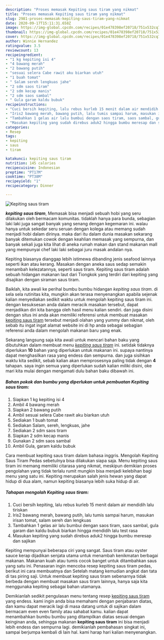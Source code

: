 ```yaml
---
description: "Proses memasak Kepiting saus tiram yang nikmat"
title: "Proses memasak Kepiting saus tiram yang nikmat"
slug: 2981-proses-memasak-kepiting-saus-tiram-yang-nikmat
date: 2020-09-17T15:11:31.658Z
image: https://img-global.cpcdn.com/recipes/01e478398ef20718/751x532cq70/kepiting-saus-tiram-foto-resep-utama.jpg
thumbnail: https://img-global.cpcdn.com/recipes/01e478398ef20718/751x532cq70/kepiting-saus-tiram-foto-resep-utama.jpg
cover: https://img-global.cpcdn.com/recipes/01e478398ef20718/751x532cq70/kepiting-saus-tiram-foto-resep-utama.jpg
author: Winnie Hernandez
ratingvalue: 3.5
reviewcount: 13
recipeingredient:
- "1 kg kepiting isi 4"
- "4 bawang merah"
- "2 bawang putih"
- "sesuai selera Cabe rawit aku biarkan utuh"
- "1 buah tomat"
- " Salam sereh lengkuas jahe"
- "2 sdm saos tiram"
- "2 sdm kecap manis"
- "2 sdm saos sambal"
- " Gula garam kaldu bubuk"
recipeinstructions:
- "Cuci bersih kepiting, lalu rebus kurleb 15 menit dalam air mendidih lalu tiriskan"
- "Iris2 bawang merah, bawang putih, lalu tumis sampai harum, masukan irisan tomat, salam sereh dan lengkuas"
- "Tambahkan 1 gelas air lalu bumbui dengan saos tiram, saos sambal, gula garam dan kaldu bubuk biarkan hingga mendidih lalu test rasa"
- "Masukan kepiting yang sudah direbus aduk2 hingga bumbu meresap dan sajikan"
categories:
- Resep
tags:
- kepiting
- saus
- tiram

katakunci: kepiting saus tiram 
nutrition: 145 calories
recipecuisine: Indonesian
preptime: "PT17M"
cooktime: "PT38M"
recipeyield: "1"
recipecategory: Dinner

---
```



![Kepiting saus tiram](https://img-global.cpcdn.com/recipes/01e478398ef20718/751x532cq70/kepiting-saus-tiram-foto-resep-utama.jpg)

<b><i>kepiting saus tiram</i></b>, Memasak bisa menjadi sebuah hobi yang seru dilakukan oleh bermacam komunitas. tidaklah hanya para bunda, sebagian laki laki juga sangat banyak yang senang dengan kegemaran ini. walau hanya untuk sekedar seru seruan dengan kolega atau memang sudah menjadi hobi dalam dirinya. maka dari itu dalam dunia masakan sekarang banyak ditemukan cowok dengan keahlian memasak yang sempurna, dan banyak sekali juga kita lihat di aneka rumah makan dan stand makanan mall yang mempunyai chef laki laki sebagai juru masak andalan nya.

Kepiting biasanya dianggap lebih istimewa dibanding jenis seafood lainnya seperti ikan atau kerang. Masakan dengan aneka saus sedap semakin menambah kelezatannya, seperti saus tiram. Kepiting saus tiram adalah sebuah hidangan makanan laut dari Tiongkok yang terdiri dari kepiting yang disajikan dengan siraman saus tiram.

Baiklah, kita awali ke perihal bumbu bumbu hidangan <i>kepiting saus tiram</i>. di sela sela rutinitas kita, mungkin akan terasa menyenangkan apabila sejenak kalian menyediakan sedikit waktu untuk mengolah kepiting saus tiram ini. dengan kesuksesan anda dalam meracik masakan tersebut, dapat menjadikan diri kita bangga oleh hasil menu kalian sendiri. dan juga disini dengan situs ini anda akan memiliki referensi untuk membuat masakan <u>kepiting saus tiram</u> tersebut menjadi olahan yang yummy dan nikmat, oleh sebab itu ingat ingat alamat website ini di hp anda sebagai sebagian referensi anda dalam mengolah makanan baru yang enak.


Sekarang langsung saja kita awali untuk mencari bahan baku yang dibutuhkan dalam membuat menu <u><i>kepiting saus tiram</i></u> ini. setidak tidaknya diperlukan <b>10</b> bahan yang diperlukan untuk makanan ini. supaya nantinya dapat menghasilkan rasa yang endess dan sempurna. dan juga sisihkan waktu kita sedikit, sebab kalian akan memprosesnya paling tidak dengan <b>4</b> tahapan. saya ingin semua yang diperlukan sudah kalian miliki disini, oke mari kita mulai dengan mengamati dulu bahan baku dibawah ini.

<!--inarticleads1-->

##### Bahan pokok dan bumbu yang diperlukan untuk pembuatan Kepiting saus tiram:

1. Siapkan 1 kg kepiting isi 4
1. Ambil 4 bawang merah
1. Siapkan 2 bawang putih
1. Ambil sesuai selera Cabe rawit aku biarkan utuh
1. Sediakan 1 buah tomat
1. Sediakan  Salam, sereh, lengkuas, jahe
1. Sediakan 2 sdm saos tiram
1. Siapkan 2 sdm kecap manis
1. Gunakan 2 sdm saos sambal
1. Ambil  Gula, garam kaldu bubuk


Cara membuat kepiting saus tiram dalam bahasa inggris. Mengolah Kepiting Saus Tiram Pedas sebetulnya bisa dilakukan siapa saja. Menu kepiting saus tiram ini memang memiliki citarasa yang nikmat, meskipun demikian proses pengolahan yang tidak terlalu rumit mungkin bisa menjadi kelebihan bagi menu yang satu ini. Kepiting merupakan salah jenis hewan yang dapat hidup di dua alam, namun kepiting biasanya lebih suka hidup di air. 

<!--inarticleads2-->

##### Tahapan mengolah Kepiting saus tiram:

1. Cuci bersih kepiting, lalu rebus kurleb 15 menit dalam air mendidih lalu tiriskan
1. Iris2 bawang merah, bawang putih, lalu tumis sampai harum, masukan irisan tomat, salam sereh dan lengkuas
1. Tambahkan 1 gelas air lalu bumbui dengan saos tiram, saos sambal, gula garam dan kaldu bubuk biarkan hingga mendidih lalu test rasa
1. Masukan kepiting yang sudah direbus aduk2 hingga bumbu meresap dan sajikan


Kepiting mempunyai beberapa ciri yang sangat. Saus tiram atau oyster sauce kerap dijadikan senjata utama untuk menambah kenikmatan berbagai makanan. Makanan kuah atau tumis cocok banget untuk ditambahkan saus yang satu ini. Penasaran ingin mencoba resep kepiting saus tiram pedas, berikut ini cara membuatnya dan Setelah matang kemudian angkat dan tata di tas piring saji. Untuk membuat kepiting saus tiram sebenarnya tidak berbeda dengan membuat masakan saus tiram lainnya, hanya saja kita menggunaka kepiting sebagai bahan utamanya. 

Demikianlah sedikit pengulasan menu tentang resep <u>kepiting saus tiram</u> yang endess. kami ingin anda bisa memahami dengan penjabaran diatas, dan kamu dapat meracik lagi di masa datang untuk di sajikan dalam bermacam even even family atau sahabat kamu. kalian dapat menambahkan bumbu bumbu yang ditampilkan diatas sesuai dengan keinginan anda, sehingga makanan <b>kepiting saus tiram</b> ini bisa menjadi lebih endess dan sempurna lagi. demikianlah pembahasan singkat ini, sampai berjumpa kembali di lain hal. kami harap hari kalian menyenangkan.
